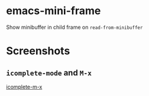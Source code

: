 # emacs-mini-frame
Show minibuffer in child frame on `read-from-minibuffer`

# Screenshots

## `icomplete-mode` and `M-x`

[icomplete-m-x](./screenshots/icomplete-m-x.png)
